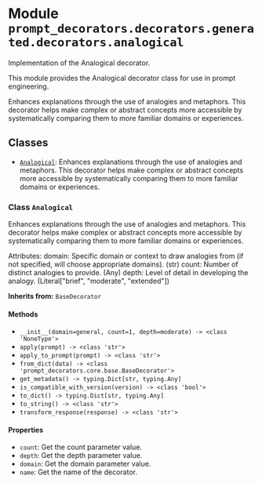 # Module `prompt_decorators.decorators.generated.decorators.analogical`

Implementation of the Analogical decorator.

This module provides the Analogical decorator class for use in prompt engineering.

Enhances explanations through the use of analogies and metaphors. This decorator helps make complex or abstract concepts more accessible by systematically comparing them to more familiar domains or experiences.

## Classes

- [`Analogical`](#class-analogical): Enhances explanations through the use of analogies and metaphors. This decorator helps make complex or abstract concepts more accessible by systematically comparing them to more familiar domains or experiences.

### Class `Analogical`

Enhances explanations through the use of analogies and metaphors. This decorator helps make complex or abstract concepts more accessible by systematically comparing them to more familiar domains or experiences.

Attributes:
    domain: Specific domain or context to draw analogies from (if not specified, will choose appropriate domains). (str)
    count: Number of distinct analogies to provide. (Any)
    depth: Level of detail in developing the analogy. (Literal["brief", "moderate", "extended"])

**Inherits from:** `BaseDecorator`

#### Methods

- `__init__(domain=general, count=1, depth=moderate) -> <class 'NoneType'>`
- `apply(prompt) -> <class 'str'>`
- `apply_to_prompt(prompt) -> <class 'str'>`
- `from_dict(data) -> <class 'prompt_decorators.core.base.BaseDecorator'>`
- `get_metadata() -> typing.Dict[str, typing.Any]`
- `is_compatible_with_version(version) -> <class 'bool'>`
- `to_dict() -> typing.Dict[str, typing.Any]`
- `to_string() -> <class 'str'>`
- `transform_response(response) -> <class 'str'>`
#### Properties

- `count`: Get the count parameter value.
- `depth`: Get the depth parameter value.
- `domain`: Get the domain parameter value.
- `name`: Get the name of the decorator.

